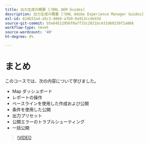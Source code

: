 ```yaml
---
title: 出力生成の概要 [!DNL AEM Guides]
description: 出力生成の概要 [!DNL Adobe Experience Manager Guides]
exl-id: 624b53a4-a5c3-4066-a7b9-9a913ccde93d
source-git-commit: b5e64512956f0a7f33c2021bc431d69239f2a088
workflow-type: tm+mt
source-wordcount: '40'
ht-degree: 0%

---
```


# まとめ

このコースでは、次の内容について学びました。

- Map ダッシュボード
- レポートの操作
- ベースラインを使用した作成および公開
- 条件を使用した公開
- 出力プリセット
- 公開エラーのトラブルシューティング
- 一括公開

>[!VIDEO](https://video.tv.adobe.com/v/338987)
